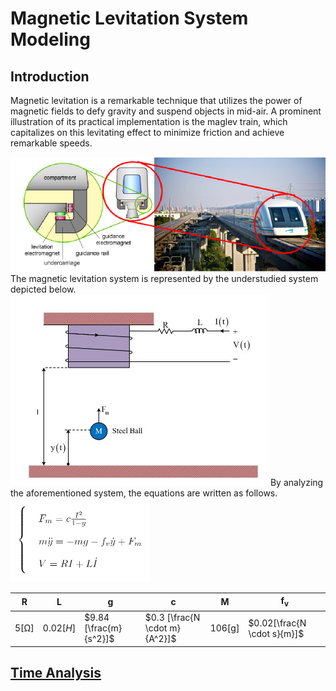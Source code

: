 # Magnetic Levitation System Modeling
## Introduction
Magnetic levitation is a remarkable technique that utilizes the power of magnetic fields to defy gravity and suspend objects in mid-air. A prominent illustration of its practical implementation is the maglev train, which capitalizes on this levitating effect to minimize friction and achieve remarkable speeds.

<img src="/readme_images/train.PNG">
The magnetic levitation system is represented by the understudied system depicted below.

<img src="/readme_images/levitation_system.jpg">
By analyzing the aforementioned system, the equations are written as follows.
<img src="/readme_images/equations.PNG">

| R | L | g | c | M | f<sub>v</sub> |
| --- | --- | --- | ---| --- | --- |
| 5[&Omega;] | 0.02[*H*] | $9.84  [\frac{m}{s^2}]$ | $0.3 [\frac{N \cdot m}{A^2}]$ | 106[g] | $0.02[\frac{N \cdot s}{m}]$ |


## [Time Analysis](https://github.com/fardinabbasi/Electromagnetic_Levitation_System_Modeling/tree/Time_Analysis)

